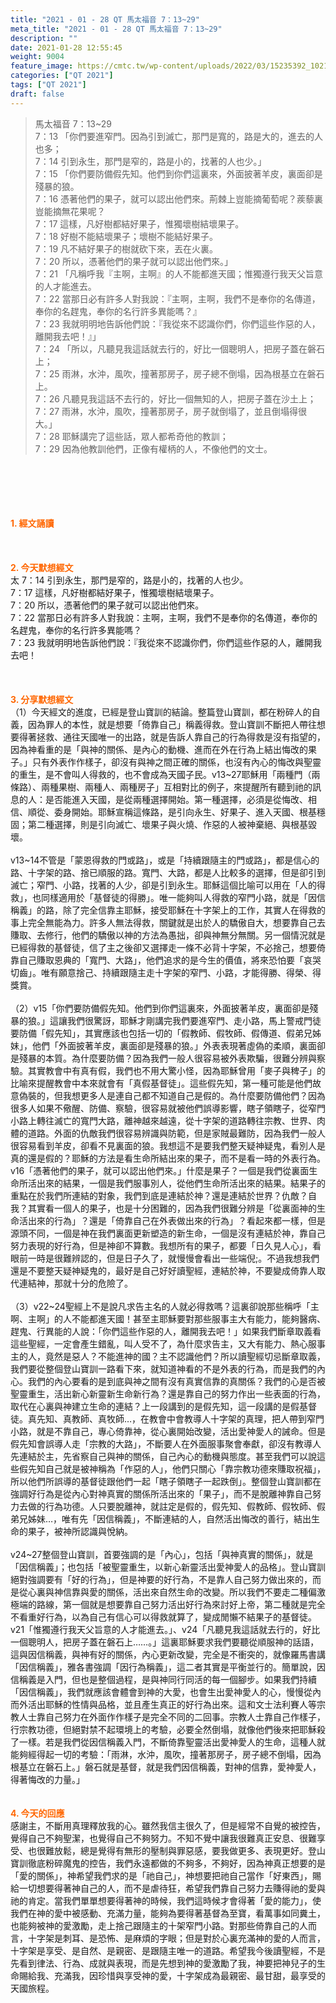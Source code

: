 ```yaml
---
title: "2021 - 01 - 28 QT 馬太福音 7：13~29"
meta_title: "2021 - 01 - 28 QT 馬太福音 7：13~29"
description: ""
date: 2021-01-28 12:55:45
weight: 9004
feature_image: https://cmtc.tw/wp-content/uploads/2022/03/15235392_10211799862337740_180693556567566654_o-1.webp
categories: ["QT 2021"]
tags: ["QT 2021"]
draft: false
---
```


<blockquote>馬太福音 7：13~29<br />
7：13 「你們要進窄門。因為引到滅亡，那門是寬的，路是大的，進去的人也多；<br />
7：14 引到永生，那門是窄的，路是小的，找著的人也少。」<br />
7：15 「你們要防備假先知。他們到你們這裏來，外面披著羊皮，裏面卻是殘暴的狼。<br />
7：16 憑著他們的果子，就可以認出他們來。荊棘上豈能摘葡萄呢？蒺藜裏豈能摘無花果呢？<br />
7：17 這樣，凡好樹都結好果子，惟獨壞樹結壞果子。<br />
7：18 好樹不能結壞果子；壞樹不能結好果子。<br />
7：19 凡不結好果子的樹就砍下來，丟在火裏。<br />
7：20 所以，憑著他們的果子就可以認出他們來。」<br />
7：21 「凡稱呼我『主啊，主啊』的人不能都進天國；惟獨遵行我天父旨意的人才能進去。<br />
7：22 當那日必有許多人對我說：『主啊，主啊，我們不是奉你的名傳道，奉你的名趕鬼，奉你的名行許多異能嗎？』<br />
7：23 我就明明地告訴他們說：『我從來不認識你們，你們這些作惡的人，離開我去吧！』」<br />
7：24 「所以，凡聽見我這話就去行的，好比一個聰明人，把房子蓋在磐石上；<br />
7：25 雨淋，水沖，風吹，撞著那房子，房子總不倒塌，因為根基立在磐石上。<br />
7：26 凡聽見我這話不去行的，好比一個無知的人，把房子蓋在沙土上；<br />
7：27 雨淋，水沖，風吹，撞著那房子，房子就倒塌了，並且倒塌得很大。」<br />
7：28 耶穌講完了這些話，眾人都希奇他的教訓；<br />
7：29 因為他教訓他們，正像有權柄的人，不像他們的文士。</blockquote><br />
&nbsp;<br />
<br />
&nbsp;<br />
<br />
<span style="color: #ff6600;"><strong>1. </strong><strong>經文誦讀</strong></span><br />
<br />
<span style="color: #ff6600;"><strong> </strong></span><br />
<br />
<span style="color: #ff6600;"><strong>2. 今天默想</strong><strong>經文<br />
</strong></span>太 7：14 引到永生，那門是窄的，路是小的，找著的人也少。<br />
7：17 這樣，凡好樹都結好果子，惟獨壞樹結壞果子。<br />
7：20 所以，憑著他們的果子就可以認出他們來。<br />
7：22 當那日必有許多人對我說：主啊，主啊，我們不是奉你的名傳道，奉你的名趕鬼，奉你的名行許多異能嗎？<br />
7：23 我就明明地告訴他們說：『我從來不認識你們，你們這些作惡的人，離開我去吧！<br />
<br />
&nbsp;<br />
<br />
<span style="color: #ff6600;"><strong>3. 分享默想經文<br />
</strong></span>（1）今天經文的進度，已經是登山寶訓的結論。整篇登山寶訓，都在粉碎人的自義，因為罪人的本性，就是想要「倚靠自己」稱義得救。登山寶訓不斷把人帶往想要得著拯救、通往天國唯一的出路，就是告訴人靠自己的行為得救是沒有指望的，因為神看重的是「與神的關係、是內心的動機、進而在外在行為上結出悔改的果子。」只有外表作作樣子，卻沒有與神之間正確的關係，也沒有內心的悔改與聖靈的重生，是不會叫人得救的，也不會成為天國子民。v13~27耶穌用「兩種門（兩條路）、兩種果樹、兩種人、兩種房子」互相對比的例子，來提醒所有聽到祂的訊息的人：是否能進入天國，是從兩種選擇開始。第一種選擇，必須是從悔改、相信、順從、委身開始。耶穌宣稱這條路，是引向永生、好果子、進入天國、根基穩固；第二種選擇，則是引向滅亡、壞果子與火燒、作惡的人被神棄絕、與根基毀壞。<br />
<br />
v13~14不管是「蒙恩得救的門或路」，或是「持續跟隨主的門或路」，都是信心的路、十字架的路、捨已順服的路。寬門、大路，都是人比較多的選擇，但是卻引到滅亡；窄門、小路，找著的人少，卻是引到永生。耶穌這個比喻可以用在「人的得救」，也同樣適用於「基督徒的得勝」。唯一能夠叫人得救的窄門小路，就是「因信稱義」的路，除了完全信靠主耶穌，接受耶穌在十字架上的工作，其實人在得救的事上完全無能為力。許多人無法得救，關鍵就是出於人的驕傲自大，想要靠自己去賺取、去修行，他們的驕傲以神的方法為愚拙，卻與神無分無關。另一個情況就是已經得救的基督徒，信了主之後卻又選擇走一條不必背十字架，不必捨己，想要倚靠自己賺取恩典的「寬門、大路」，他們追求的是今生的價值，將來恐怕要「哀哭切齒」。唯有願意捨己、持續跟隨主走十字架的窄門、小路，才能得勝、得榮、得獎賞。<br />
<br />
（2）v15「你們要防備假先知。他們到你們這裏來，外面披著羊皮，裏面卻是殘暴的狼。」這讓我們很驚訝，耶穌才剛講完我們要進窄門、走小路，馬上警戒門徒要防備「假先知」，其實應該也包括一切的「假教師、假牧師、假傳道、假弟兄姊妹」，他們「外面披著羊皮，裏面卻是殘暴的狼。」外表表現著虛偽的柔順，裏面卻是殘暴的本質。為什麼要防備？因為我們一般人很容易被外表欺騙，很難分辨與察驗。其實教會中有真有假，我們也不用大驚小怪，因為耶穌曾用「麥子與稗子」的比喻來提醒教會中本來就會有「真假基督徒」。這些假先知，第一種可能是他們故意偽裝的，但我想更多人是連自己都不知道自己是假的。為什麼要防備他們？因為很多人如果不儆醒、防備、察驗，很容易就被他們誤導影響，瞎子領瞎子，從窄門小路上轉往滅亡的寬門大路，離神越來越遠，從十字架的道路轉往宗教、世界、肉體的道路。外面的仇敵我們很容易辨識與防範，但是家賊最難防，因為我們一般人很容易看到羊皮，卻看不見裏面的狼。我想這不是要我們整天疑神疑鬼，看別人是真的還是假的？耶穌的方法是看生命所結出來的果子，而不是看一時的外表行為。<br />
v16「憑著他們的果子，就可以認出他們來。」什麼是果子？一個是我們從裏面生命所活出來的結果，一個是我們服事別人，從他們生命所活出來的結果。結果子的重點在於我們所連結的對象，我們到底是連結於神？還是連結於世界？仇敵？自我？其實看一個人的果子，也是十分困難的，因為我們很難分辨是「從裏面神的生命活出來的行為」？還是「倚靠自己在外表做出來的行為」？看起來都一樣，但是源頭不同，一個是神在我們裏面更新塑造的新生命，一個是沒有連結於神，靠自己努力表現的好行為，但是神卻不算數。我想所有的果子，都要「日久見人心」，看眼前一時是很難辨認的，但是日子久了，就慢慢會看出一些端倪;。不過我想我們還是不要整天疑神疑鬼的，最好是自己好好讀聖經，連結於神，不要變成倚靠人取代連結神，那就十分的危險了。<br />
<br />
（3）v22~24聖經上不是說凡求告主名的人就必得救嗎？這裏卻說那些稱呼「主啊、主啊」的人不能都進天國！甚至主耶穌要對那些服事主大有能力，能夠醫病、趕鬼、行異能的人說：「你們這些作惡的人，離開我去吧！」如果我們斷章取義看這些聖經，一定會產生錯亂，叫人受不了，為什麼求告主，又大有能力、熱心服事主的人，竟然是惡人？不能進神的國？主不認識他們？所以讀聖經切忌斷章取義，我們要從整個登山寶訓一路看下來，就知道神看的不是外表的行為，而是我們的內心。我們的內心要看的是到底與神之間有沒有真實信靠的真關係？我們的心是否被聖靈重生，活出新心新靈新生命新行為？還是靠自己的努力作出一些表面的行為，取代在心裏與神建立生命的連結？上一段講到的是假先知，這一段講的是假基督徒。真先知、真教師、真牧師…，在教會中會教導人十字架的真理，把人帶到窄門小路，就是不靠自己，專心倚靠神，從心裏開始改變，活出愛神愛人的誡命。但是假先知會誤導人走「宗教的大路」，不斷要人在外面服事聚會奉獻，卻沒有教導人先連結於主，先省察自己與神的關係，自己內心的動機與態度。甚至我們可以說這些假先知自己就是被神稱為「作惡的人」，他們只關心「靠宗教功德來賺取祝福」，所以他們所誤導的基督徒跟他們一起「瞎子領瞎子一起跌倒」。整個登山寶訓都在強調好行為是從內心對神真實的關係所活出來的「果子」，而不是脫離神靠自己努力去做的行為功德。人只要脫離神，就註定是假的，假先知、假教師、假牧師、假弟兄姊妹…，唯有先「因信稱義」，不斷連結的人，自然活出悔改的善行，結出生命的果子，被神所認識與悅納。<br />
<br />
v24~27整個登山寶訓，首要強調的是「內心」，包括「與神真實的關係」，就是「因信稱義」；也包括「被聖靈重生，以新心新靈活出愛神愛人的品格」。登山寶訓絕對強調要有「好的行為」，但是神要的好行為，不是靠人自己努力做出來的，而是從心裏與神信靠與愛的關係，活出來自然生命的改變。所以我們不要走二種偏激極端的路線，第一個就是想要靠自己努力活出好行為來討好上帝，第二種就是完全不看重好行為，以為自己有信心可以得救就算了，變成閒懶不結果子的基督徒。v21「惟獨遵行我天父旨意的人才能進去。」、v24「凡聽見我這話就去行的，好比一個聰明人，把房子蓋在磐石上……。」這裏耶穌要求我們要聽從順服神的話語，這與因信稱義，與神有好的關係，內心更新改變，完全是不衝突的，就像羅馬書講「因信稱義」，雅各書強調「因行為稱義」，這二者其實是平衡並行的。簡單說，因信稱義是入門，但也是整個過程，是與神同行同活的每一個腳步。如果我們持續「因信稱義」，我們就應該會體會到神的大愛，也會生出愛神愛人的心，慢慢從內而外活出耶穌的性情與品格，並且產生真正的好行為出來。這和文士法利賽人等宗教人士靠自己努力在外面作作樣子是完全不同的二回事。宗教人士靠自己作樣子，行宗教功德，但絕對禁不起環境上的考驗，必要全然倒塌，就像他們後來把耶穌殺了一樣。若是我們從因信稱義入門，不斷倚靠聖靈活出愛神愛人的生命，這種人就能夠經得起一切的考驗：「雨淋，水沖，風吹，撞著那房子，房子總不倒塌，因為根基立在磐石上。」磐石就是基督，就是我們因信稱義，對神的信靠，愛神愛人，得著悔改的力量。」<br />
<br />
<br />
<span style="color: #ff6600;"><strong>4. 今天的回應<br />
</strong></span>感謝主，不斷用真理釋放我的心。雖然我信主很久了，但是經常不自覺的被控告，覺得自己不夠聖潔，也覺得自己不夠努力。不知不覺中讓我很難真正安息、很難享受、也很難放鬆，總是覺得有無形的壓制與罪惡感，要我做更多、表現更好。登山寶訓徹底粉碎魔鬼的控告，我們永遠都做的不夠多，不夠好，因為神真正想要的是「愛的關係」，神希望我們求的是「祂自己」，神想要把祂自己當作「好東西」，賜給一切想要得著神自己的人，而不是虐待狂，希望我們靠自己努力去賺得祂的愛與祂的肯定。當我們單單想要得著神的時候，我們這時候才會得著「愛的能力」，使我們在神的愛中被感動、充滿力量，能夠為要得著基督為至寶，看萬事如同糞土，也能夠被神的愛激勵，走上捨己跟隨主的十架窄門小路。對那些倚靠自己的人而言，十字架是刺耳、是恐怖、是麻煩的字眼；但是對於心裏充滿神的愛的人而言，十字架是享受、是自然、是親密、是跟隨主唯一的道路。希望我今後讀聖經，不是先看到律法、行為、成就與表現，而是先想到神的愛激勵了我，神要把神兒子的生命賜給我、充滿我，因珍惜與享受神的愛，十字架成為最親密、最甘甜，最享受的天國旅程。<br />
<br />
&nbsp;
        
